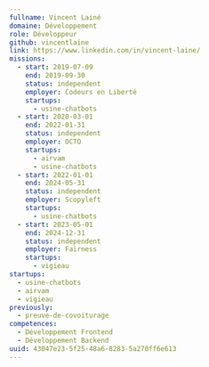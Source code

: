 ```yaml
---
fullname: Vincent Lainé
domaine: Développement
role: Développeur
github: vincentlaine
link: https://www.linkedin.com/in/vincent-laine/
missions:
  - start: 2019-07-09
    end: 2019-09-30
    status: independent
    employer: Codeurs en Liberté
    startups:
      - usine-chatbots
  - start: 2020-03-01
    end: 2022-01-31
    status: independent
    employer: OCTO
    startups:
      - airvam
      - usine-chatbots
  - start: 2022-01-01
    end: 2024-05-31
    status: independent
    employer: Scopyleft
    startups:
      - usine-chatbots
  - start: 2023-05-01
    end: 2024-12-31
    status: independent
    employer: Fairness
    startups:
      - vigieau
startups:
  - usine-chatbots
  - airvam
  - vigieau
previously:
  - preuve-de-covoiturage
competences:
  - Développement Frontend
  - Développement Backend
uuid: 43047e23-5f25-48a6-8283-5a270ff6e613
---
```

